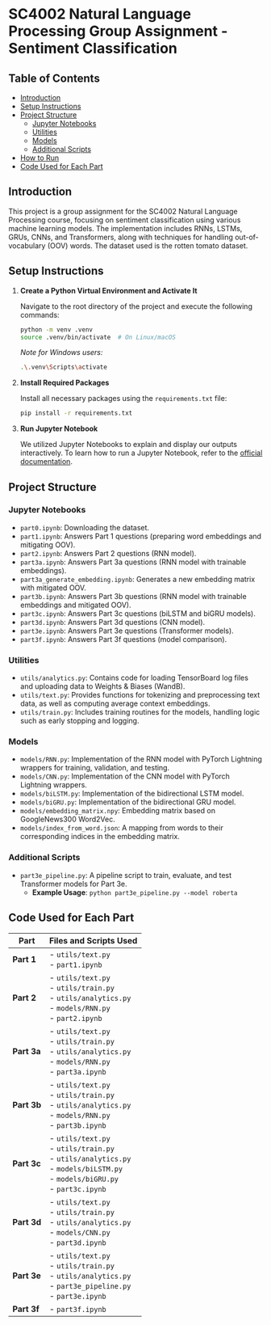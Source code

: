 # SC4002 Natural Language Processing Group Assignment - Sentiment Classification

## Table of Contents

- [Introduction](#introduction)
- [Setup Instructions](#setup-instructions)
- [Project Structure](#project-structure)
  - [Jupyter Notebooks](#jupyter-notebooks)
  - [Utilities](#utilities)
  - [Models](#models)
  - [Additional Scripts](#additional-scripts)
- [How to Run](#how-to-run)
- [Code Used for Each Part](#code-used-for-each-part)

## Introduction

This project is a group assignment for the SC4002 Natural Language Processing course, focusing on sentiment classification using various machine learning models. The implementation includes RNNs, LSTMs, GRUs, CNNs, and Transformers, along with techniques for handling out-of-vocabulary (OOV) words. The dataset used is the rotten tomato dataset.

## Setup Instructions

1. **Create a Python Virtual Environment and Activate It**

   Navigate to the root directory of the project and execute the following commands:

   ```bash
   python -m venv .venv
   source .venv/bin/activate  # On Linux/macOS
   ```

   *Note for Windows users:*

   ```bash
   .\.venv\Scripts\activate
   ```

2. **Install Required Packages**

   Install all necessary packages using the `requirements.txt` file:

   ```bash
   pip install -r requirements.txt
   ```

3. **Run Jupyter Notebook**

   We utilized Jupyter Notebooks to explain and display our outputs interactively. To learn how to run a Jupyter Notebook, refer to the [official documentation](https://docs.jupyter.org/en/latest/running.html).

## Project Structure

### Jupyter Notebooks

- `part0.ipynb`: Downloading the dataset.
- `part1.ipynb`: Answers Part 1 questions (preparing word embeddings and mitigating OOV).
- `part2.ipynb`: Answers Part 2 questions (RNN model).
- `part3a.ipynb`: Answers Part 3a questions (RNN model with trainable embeddings).
- `part3a_generate_embedding.ipynb`: Generates a new embedding matrix with mitigated OOV.
- `part3b.ipynb`: Answers Part 3b questions (RNN model with trainable embeddings and mitigated OOV).
- `part3c.ipynb`: Answers Part 3c questions (biLSTM and biGRU models).
- `part3d.ipynb`: Answers Part 3d questions (CNN model).
- `part3e.ipynb`: Answers Part 3e questions (Transformer models).
- `part3f.ipynb`: Answers Part 3f questions (model comparison).

### Utilities

- `utils/analytics.py`: Contains code for loading TensorBoard log files and uploading data to Weights & Biases (WandB).
- `utils/text.py`: Provides functions for tokenizing and preprocessing text data, as well as computing average context embeddings.
- `utils/train.py`: Includes training routines for the models, handling logic such as early stopping and logging.

### Models

- `models/RNN.py`: Implementation of the RNN model with PyTorch Lightning wrappers for training, validation, and testing.
- `models/CNN.py`: Implementation of the CNN model with PyTorch Lightning wrappers.
- `models/biLSTM.py`: Implementation of the bidirectional LSTM model.
- `models/biGRU.py`: Implementation of the bidirectional GRU model.
- `models/embedding_matrix.npy`: Embedding matrix based on GoogleNews300 Word2Vec.
- `models/index_from_word.json`: A mapping from words to their corresponding indices in the embedding matrix.

### Additional Scripts

- `part3e_pipeline.py`: A pipeline script to train, evaluate, and test Transformer models for Part 3e.
  - **Example Usage**: `python part3e_pipeline.py --model roberta`


## Code Used for Each Part

| **Part** | **Files and Scripts Used** |
|----------|----------------------------|
| **Part 1** | - `utils/text.py`<br>- `part1.ipynb` |
| **Part 2** | - `utils/text.py`<br>- `utils/train.py`<br>- `utils/analytics.py`<br>- `models/RNN.py`<br>- `part2.ipynb` |
| **Part 3a** | - `utils/text.py`<br>- `utils/train.py`<br>- `utils/analytics.py`<br>- `models/RNN.py`<br>- `part3a.ipynb` |
| **Part 3b** | - `utils/text.py`<br>- `utils/train.py`<br>- `utils/analytics.py`<br>- `models/RNN.py`<br>- `part3b.ipynb` |
| **Part 3c** | - `utils/text.py`<br>- `utils/train.py`<br>- `utils/analytics.py`<br>- `models/biLSTM.py`<br>- `models/biGRU.py`<br>- `part3c.ipynb` |
| **Part 3d** | - `utils/text.py`<br>- `utils/train.py`<br>- `utils/analytics.py`<br>- `models/CNN.py`<br>- `part3d.ipynb` |
| **Part 3e** | - `utils/text.py`<br>- `utils/train.py`<br>- `utils/analytics.py`<br>- `part3e_pipeline.py`<br>- `part3e.ipynb` |
| **Part 3f** | - `part3f.ipynb` |
